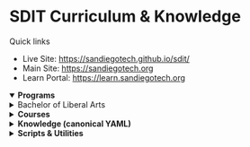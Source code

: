 <!--
GitHub renders Markdown pages nicely without extra CSS. Use details/summary for light nesting.
-->

# SDIT Curriculum & Knowledge

Quick links
- Live Site: https://sandiegotech.github.io/sdit/
- Main Site: https://sandiegotech.org
- Learn Portal: https://learn.sandiegotech.org

<details open>
  <summary><strong>Programs</strong></summary>

  <details>
    <summary>Bachelor of Liberal Arts</summary>

  - [Volume 01 — Foundations](https://sandiegotech.github.io/sdit/programs/Bachelor-Liberal-Arts/vol-01-foundations/syllabus.html)
  - [Volume 02 — Ethics & Reasoning](https://sandiegotech.github.io/sdit/programs/Bachelor-Liberal-Arts/vol-02-ethics-and-reasoning/syllabus.html)
  - [Volume 03 — Communication & Rhetoric](https://sandiegotech.github.io/sdit/programs/Bachelor-Liberal-Arts/vol-03-communication-rhetoric/syllabus.html)
  - [Volume 04 — Science & Systems](https://sandiegotech.github.io/sdit/programs/Bachelor-Liberal-Arts/vol-04-science-systems/syllabus.html)
  - [Volume 05 — Design & Creativity](https://sandiegotech.github.io/sdit/programs/Bachelor-Liberal-Arts/vol-05-design-creativity/syllabus.html)
  - [Volume 06 — Economy & History](https://sandiegotech.github.io/sdit/programs/Bachelor-Liberal-Arts/vol-06-economy-history/syllabus.html)
  - [Volume 07 — Technology & Society](https://sandiegotech.github.io/sdit/programs/Bachelor-Liberal-Arts/vol-07-technology-society/syllabus.html)
  - [Volume 08 — Leadership & Citizenship](https://sandiegotech.github.io/sdit/programs/Bachelor-Liberal-Arts/vol-08-leadership-citizenship/syllabus.html)

  </details>

</details>

<details>
  <summary><strong>Courses</strong></summary>

  - Master Course List: https://sandiegotech.github.io/sdit/courses/
  - Courses live flat under `courses/` (e.g., `courses/LBS-101-mental-gym.md`).

</details>

<details>
  <summary><strong>Knowledge (canonical YAML)</strong></summary>

  - Identity: https://sandiegotech.github.io/sdit/knowledge/identity.html
  - Philosophies: https://sandiegotech.github.io/sdit/knowledge/philosophies.html
  - Programs: https://sandiegotech.github.io/sdit/knowledge/programs.html
  - Research: https://sandiegotech.github.io/sdit/knowledge/research.html
  - Anchors: https://sandiegotech.github.io/sdit/knowledge/anchors.html
  - Community: https://sandiegotech.github.io/sdit/knowledge/community.html
  - Projects: https://sandiegotech.github.io/sdit/knowledge/projects.html
  - Infrastructure: https://sandiegotech.github.io/sdit/knowledge/infrastructure.html
  - Priorities: https://sandiegotech.github.io/sdit/knowledge/priorities.html

</details>

<details>
  <summary><strong>Scripts & Utilities</strong></summary>

  - Validate YAML: `python scripts/validate.py`
  - Build course master list: `python scripts/build_courses_yaml.py`
  - Regenerate course index: `python scripts/generate_course_indexes.py`
  - Build site locally to root: `python scripts/build_site.py --out .`

</details>

